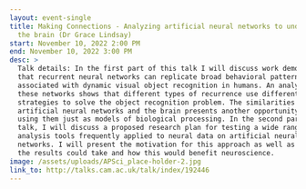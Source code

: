 ```yaml
---
layout: event-single
title: Making Connections - Analyzing artificial neural networks to understand
  the brain (Dr Grace Lindsay)
start: November 10, 2022 2:00 PM
end: November 10, 2022 3:00 PM
desc: >
  Talk details: In the first part of this talk I will discuss work demonstrating
  that recurrent neural networks can replicate broad behavioral patterns
  associated with dynamic visual object recognition in humans. An analysis of
  these networks shows that different types of recurrence use different
  strategies to solve the object recognition problem. The similarities between
  artificial neural networks and the brain presents another opportunity, beyond
  using them just as models of biological processing. In the second part of this
  talk, I will discuss a proposed research plan for testing a wide range of
  analysis tools frequently applied to neural data on artificial neural
  networks. I will present the motivation for this approach as well as the form
  the results could take and how this would benefit neuroscience.
image: /assets/uploads/APSci_place-holder-2.jpg
link_to: http://talks.cam.ac.uk/talk/index/192446
---
```

